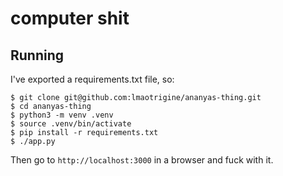 # computer shit

## Running

I've exported a requirements.txt file, so:

```console
$ git clone git@github.com:lmaotrigine/ananyas-thing.git
$ cd ananyas-thing
$ python3 -m venv .venv
$ source .venv/bin/activate
$ pip install -r requirements.txt
$ ./app.py
```

Then go to `http://localhost:3000` in a browser and fuck with it.

